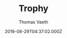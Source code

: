 ---
title: Trophy
github: 'https://github.com/thomasvaeth/trophy-jekyll'
demo: 'https://thomasvaeth.com/trophy/'
author: Thomas Vaeth
ssg:
  - Jekyll
cms:
  - No Cms
date: 2016-08-29T04:37:02.000Z
github_branch: master
description: "\U0001F3C6 – A blog theme for Jekyll."
stale: true
disabled: true
disabled_reason: demo url not found
---